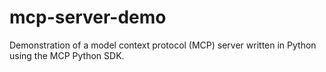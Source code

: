 # mcp-server-demo
Demonstration of a model context protocol (MCP) server written in Python using the MCP Python SDK.
